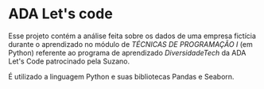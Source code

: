 # ADA Let's code
Esse projeto contém a análise feita sobre os dados de uma empresa fictícia durante o aprendizado no módulo de *TÉCNICAS DE PROGRAMAÇÃO I* (em Python) referente ao programa de aprendizado *DiversidadeTech* da ADA Let's Code patrocinado pela Suzano.

É utilizado a linguagem Python e suas bibliotecas Pandas e Seaborn.
